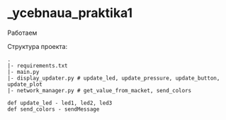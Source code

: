 # _ycebnaua_praktika1

Работаем

Структура проекта:

```
.
|- requirements.txt
|- main.py
|- display_updater.py # update_led, update_pressure, update_button, update_plot
|- network_manager.py # get_value_from_macket, send_colors
```

```
def update_led - led1, led2, led3
def send_colors - sendMessage
```